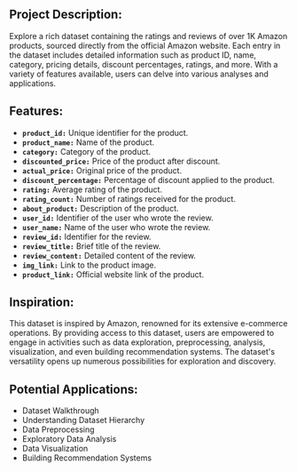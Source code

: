 ## Project Description: 

Explore a rich dataset containing the ratings and reviews of over 1K Amazon products, sourced directly from the official Amazon website. Each entry in the dataset includes detailed information such as product ID, name, category, pricing details, discount percentages, ratings, and more. With a variety of features available, users can delve into various analyses and applications.

## Features:
- **`product_id:`** Unique identifier for the product.
- **`product_name:`** Name of the product.
- **`category:`** Category of the product.
- **`discounted_price:`** Price of the product after discount.
- **`actual_price:`** Original price of the product.
- **`discount_percentage:`** Percentage of discount applied to the product.
- **`rating:`** Average rating of the product.
- **`rating_count:`** Number of ratings received for the product.
- **`about_product:`** Description of the product.
- **`user_id:`** Identifier of the user who wrote the review.
- **`user_name:`** Name of the user who wrote the review.
- **`review_id:`** Identifier for the review.
- **`review_title:`** Brief title of the review.
- **`review_content:`** Detailed content of the review.
- **`img_link:`** Link to the product image.
- **`product_link:`** Official website link of the product.

## Inspiration:
This dataset is inspired by Amazon, renowned for its extensive e-commerce operations. By providing access to this dataset, users are empowered to engage in activities such as data exploration, preprocessing, analysis, visualization, and even building recommendation systems. The dataset's versatility opens up numerous possibilities for exploration and discovery.

## Potential Applications: 
- Dataset Walkthrough
- Understanding Dataset Hierarchy
- Data Preprocessing
- Exploratory Data Analysis
- Data Visualization
- Building Recommendation Systems
